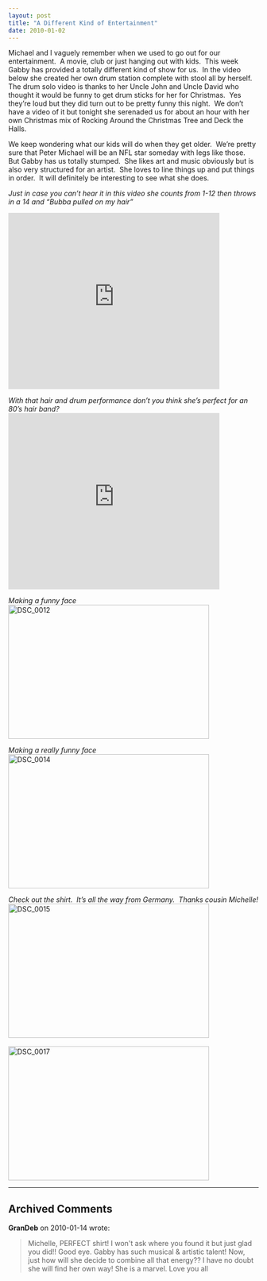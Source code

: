 ```yaml
---
layout: post
title: "A Different Kind of Entertainment"
date: 2010-01-02
---
```


<p>Michael and I vaguely remember when we used to go out for our entertainment.&#160; A movie, club or just hanging out with kids.&#160; This week Gabby has provided a totally different kind of show for us.&#160; In the video below she created her own drum station complete with stool all by herself.&#160; The drum solo video is thanks to her Uncle John and Uncle David who thought it would be funny to get drum sticks for her for Christmas.&#160; Yes they’re loud but they did turn out to be pretty funny this night.&#160; We don’t have a video of it but tonight she serenaded us for about an hour with her own Christmas mix of Rocking Around the Christmas Tree and Deck the Halls.&#160; </p>  <p>We keep wondering what our kids will do when they get older.&#160; We’re pretty sure that Peter Michael will be an NFL star someday with legs like those.&#160; But Gabby has us totally stumped.&#160; She likes art and music obviously but is also very structured for an artist.&#160; She loves to line things up and put things in order.&#160; It will definitely be interesting to see what she does.&#160; </p>  <p><em>Just in case you can’t hear it in this video she counts from 1-12 then throws in a 14 and “Bubba pulled on my hair”</em>    <br />    <div style="padding-bottom: 0px; margin: 0px; padding-left: 0px; padding-right: 0px; display: inline; float: none; padding-top: 0px" id="scid:5737277B-5D6D-4f48-ABFC-DD9C333F4C5D:cbbc2c8a-4968-4285-b390-1c93d16b6ffa" class="wlWriterEditableSmartContent"><div><object width="425" height="355"><param name="movie" value="http://www.youtube.com/v/LnwmQNBF3Mg&amp;hl=en"></param><embed src="http://www.youtube.com/v/LnwmQNBF3Mg&amp;hl=en" type="application/x-shockwave-flash" width="425" height="355"></embed></object></div></div> </p> <em>With that hair and drum performance don’t you think she’s perfect for an 80’s hair band?</em>  <br />  <div style="padding-bottom: 0px; margin: 0px; padding-left: 0px; padding-right: 0px; display: inline; float: none; padding-top: 0px" id="scid:5737277B-5D6D-4f48-ABFC-DD9C333F4C5D:960633c6-a646-41cc-a060-c5c7ccebcd50" class="wlWriterEditableSmartContent"><div><object width="425" height="355"><param name="movie" value="http://www.youtube.com/v/wzprtylqSwU&amp;hl=en"></param><embed src="http://www.youtube.com/v/wzprtylqSwU&amp;hl=en" type="application/x-shockwave-flash" width="425" height="355"></embed></object></div></div>  <p></p>  <p><em>Making a funny face</em>    <br /><a href="http://www.thepaladinos.com/image.axd?picture=WindowsLiveWriter/ADifferentKindofEntertainment_13450/DSC_0012.jpg" target="_blank"><img style="border-bottom: 0px; border-left: 0px; display: inline; border-top: 0px; border-right: 0px" title="DSC_0012" border="0" alt="DSC_0012" src="http://www.thepaladinos.com/image.axd?picture=WindowsLiveWriter/ADifferentKindofEntertainment_13450/DSC_0012_thumb.jpg" width="404" height="270" /></a> </p>  <p><em>Making a really funny face</em>    <br /><a href="http://www.thepaladinos.com/image.axd?picture=WindowsLiveWriter/ADifferentKindofEntertainment_13450/DSC_0014.jpg" target="_blank"><img style="border-bottom: 0px; border-left: 0px; display: inline; border-top: 0px; border-right: 0px" title="DSC_0014" border="0" alt="DSC_0014" src="http://www.thepaladinos.com/image.axd?picture=WindowsLiveWriter/ADifferentKindofEntertainment_13450/DSC_0014_thumb.jpg" width="404" height="270" /></a></p>  <p><em>Check out the shirt.&#160; It’s all the way from Germany.&#160; Thanks cousin Michelle!</em>    <br /><a href="http://www.thepaladinos.com/image.axd?picture=WindowsLiveWriter/ADifferentKindofEntertainment_13450/DSC_0015.jpg" target="_blank"><img style="border-bottom: 0px; border-left: 0px; display: inline; border-top: 0px; border-right: 0px" title="DSC_0015" border="0" alt="DSC_0015" src="http://www.thepaladinos.com/image.axd?picture=WindowsLiveWriter/ADifferentKindofEntertainment_13450/DSC_0015_thumb.jpg" width="404" height="270" /></a>&#160; </p>  <p></p>  <p><a href="http://www.thepaladinos.com/image.axd?picture=WindowsLiveWriter/ADifferentKindofEntertainment_13450/DSC_0017.jpg" target="_blank"><img style="border-bottom: 0px; border-left: 0px; display: inline; border-top: 0px; border-right: 0px" title="DSC_0017" border="0" alt="DSC_0017" src="http://www.thepaladinos.com/image.axd?picture=WindowsLiveWriter/ADifferentKindofEntertainment_13450/DSC_0017_thumb.jpg" width="404" height="270" /></a></p>


---

## Archived Comments

**GranDeb** on 2010-01-14 wrote:

> Michelle, PERFECT shirt!  I won't ask where you found it but just glad you did!!  Good eye.  Gabby has such musical &amp; artistic talent!  Now, just how will she decide to combine all that energy??  I have no doubt she will find her own way!  She is a marvel.  Love you all
